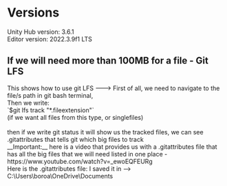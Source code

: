 <h1>Versions </h1>
Unity Hub version: 3.6.1 <br>
Editor version: 2022.3.9f1 LTS <br>

<h2>If we will need more than 100MB for a file - Git LFS </h2>
This shows how to use git LFS ---> 
First of all, we need to navigate to the file/s path in git bash terminal, <br>
Then we write:<br> `$git lfs track "*.fileextension"` <br> (if we want all files from this type, or singlefiles)
<br><br> then if we write git status it will show us the tracked files, we can see .gitattributes that tells git which big files to track
<br>__Important:__ here is a video that provides us with a .gitattributes file that has all the big files that we will need listed in one place - https://www.youtube.com/watch?v=_ewoEQFEURg
<br> Here is the .gitattributes file: I saved it in -->
C:\Users\boroa\OneDrive\Documents
